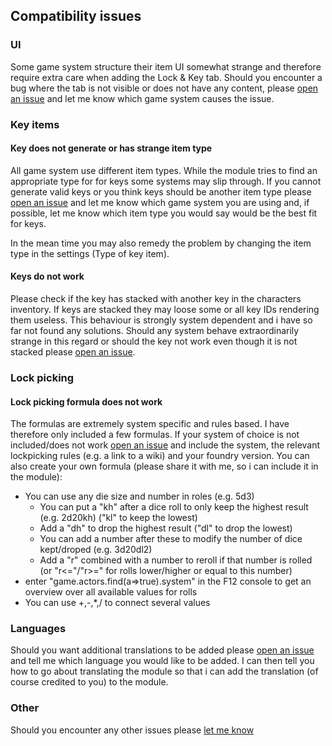 ## Compatibility issues

### UI
Some game system structure their item UI somewhat strange and therefore require extra care when adding the Lock & Key tab. Should you encounter a bug where the tab is not visible or does not have any content, please [open an issue](https://github.com/Saibot393/LocknKey/issues) and let me know which game system causes the issue.

### Key items

#### Key does not generate or has strange item type
All game system use different item types. While the module tries to find an appropriate type for for keys some systems may slip through. If you cannot generate valid keys or you think keys should be another item type please [open an issue](https://github.com/Saibot393/LocknKey/issues) and let me know which game system you are using and, if possible, let me know which item type you would say would be the best fit for keys. 

In the mean time you may also remedy the problem by changing the item type in the settings (Type of key item).

#### Keys do not work
Please check if the key has stacked with another key in the characters inventory. If keys are stacked they may loose some or all key IDs rendering them useless. This behaviour is strongly system dependent and i have so far not found any solutions. Should any system behave extraordinarily strange in this regard or should the key not work even though it is not stacked please [open an issue](https://github.com/Saibot393/LocknKey/issues).

### Lock picking

#### Lock picking formula does not work
The formulas are extremely system specific and rules based. I have therefore only included a few formulas. If your system of choice is not included/does not work [open an issue](https://github.com/Saibot393/LocknKey/issues) and include the system, the relevant lockpicking rules (e.g. a link to a wiki) and your foundry version. You can also create your own formula (please share it with me, so i can include it in the module):
- You can use any die size and number in roles (e.g. 5d3)
  - You can put a "kh" after a dice roll to only keep the highest result (e.g. 2d20kh) ("kl" to keep the lowest)
  - Add a "dh" to drop the highest result ("dl" to drop the lowest)
  - You can add a number after these to modify the number of dice kept/droped (e.g. 3d20dl2)
  - Add a "r" combined with a number to reroll if that number is rolled (or "r<="/"r>=" for rolls lower/higher or equal to this number)
- enter "game.actors.find(a=>true).system" in the F12 console to get an overview over all available values for rolls  
- You can use +,-,*,/ to connect several values

### Languages
Should you want additional translations to be added please [open an issue](https://github.com/Saibot393/LocknKey/issues) and tell me which language you would like to be added. I can then tell you how to go about translating the module so that i can add the translation (of course credited to you) to the module.

### Other
Should you encounter any other issues please [let me know](https://github.com/Saibot393/LocknKey/issues)
